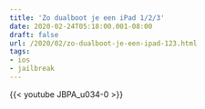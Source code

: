 ```yaml
---
title: 'Zo dualboot je een iPad 1/2/3'
date: 2020-02-24T05:18:00.001-08:00
draft: false
url: /2020/02/zo-dualboot-je-een-ipad-123.html
tags: 
- ios
- jailbreak
---
```


{{< youtube JBPA_u034-0 >}}
